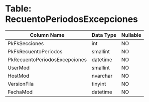 # Table: RecuentoPeriodosExcepciones

| Column Name | Data Type | Nullable |
|-------------|-----------|----------|
| PkFkSecciones | int | NO |
| PkFkRecuentoPeriodos | smallint | NO |
| PkRecuentoPeriodosExcepciones | datetime | NO |
| UserMod | smallint | NO |
| HostMod | nvarchar | NO |
| VersionFila | tinyint | NO |
| FechaMod | datetime | NO |
